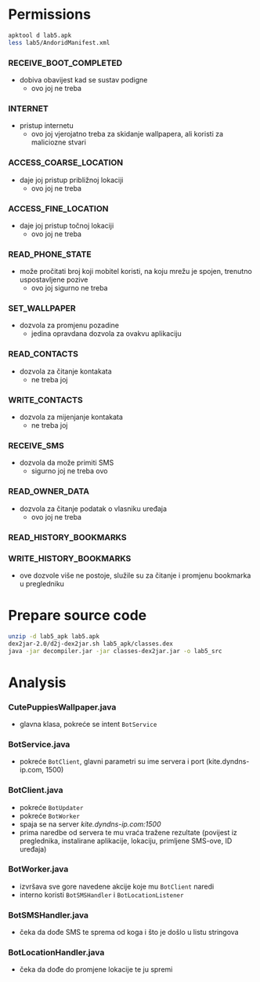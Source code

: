 # Permissions

```bash
apktool d lab5.apk
less lab5/AndoridManifest.xml
```

### RECEIVE_BOOT_COMPLETED
 * dobiva obavijest kad se sustav podigne
   * ovo joj ne treba

### INTERNET
 * pristup internetu
   * ovo joj vjerojatno treba za skidanje wallpapera, ali koristi za maliciozne stvari


### ACCESS_COARSE_LOCATION
 * daje joj pristup približnoj lokaciji
   * ovo joj ne treba


### ACCESS_FINE_LOCATION
 * daje joj pristup točnoj lokaciji
   * ovo joj ne treba


### READ_PHONE_STATE
 * može pročitati broj koji mobitel koristi, na koju mrežu je spojen, trenutno uspostavljene pozive
   * ovo joj sigurno ne treba


### SET_WALLPAPER
 * dozvola za promjenu pozadine
   * jedina opravdana dozvola za ovakvu aplikaciju


### READ_CONTACTS
 * dozvola za čitanje kontakata
   * ne treba joj


### WRITE_CONTACTS
 * dozvola za mijenjanje kontakata
   * ne treba joj


### RECEIVE_SMS
 * dozvola da može primiti SMS
   * sigurno joj ne treba ovo


### READ_OWNER_DATA
 * dozvola za čitanje podatak o vlasniku uređaja
   * ovo joj ne treba


### READ_HISTORY_BOOKMARKS
### WRITE_HISTORY_BOOKMARKS
 * ove dozvole više ne postoje, služile su za čitanje i promjenu bookmarka u pregledniku

# Prepare source code

```bash
unzip -d lab5_apk lab5.apk
dex2jar-2.0/d2j-dex2jar.sh lab5_apk/classes.dex
java -jar decompiler.jar -jar classes-dex2jar.jar -o lab5_src
```

# Analysis

### CutePuppiesWallpaper.java
 * glavna klasa, pokreće se intent `BotService`
 
### BotService.java
 * pokreće `BotClient`, glavni parametri su ime servera i port (kite.dyndns-ip.com, 1500)
 
### BotClient.java
 * pokreće `BotUpdater`
 * pokreće `BotWorker`
 * spaja se na server _kite.dyndns-ip.com:1500_
 * prima naredbe od servera te mu vraća tražene rezultate (povijest iz preglednika, 
 	instalirane aplikacije, lokaciju, primljene SMS-ove, ID uređaja)
  
### BotWorker.java
 * izvršava sve gore navedene akcije koje mu `BotClient` naredi
 * interno koristi `BotSMSHandler` i `BotLocationListener`
 
### BotSMSHandler.java
 * čeka da dođe SMS te sprema od koga i što je došlo u listu stringova
 
### BotLocationHandler.java
 * čeka da dođe do promjene lokacije te ju spremi
 
